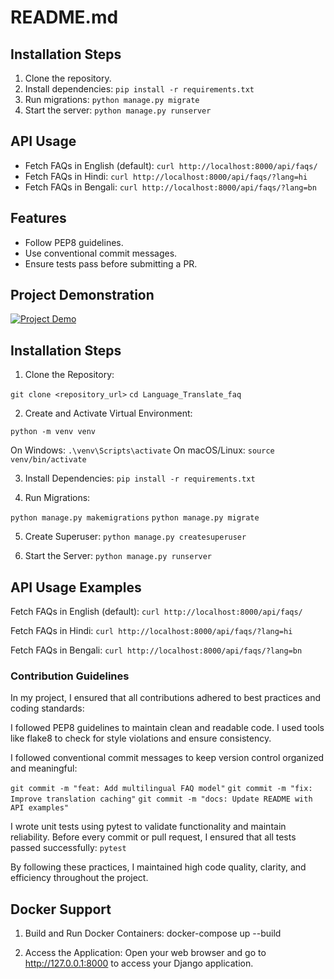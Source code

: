 # README.md

## Installation Steps
1. Clone the repository.
2. Install dependencies: `pip install -r requirements.txt`
3. Run migrations: `python manage.py migrate`
4. Start the server: `python manage.py runserver`

## API Usage
- Fetch FAQs in English (default): `curl http://localhost:8000/api/faqs/`
- Fetch FAQs in Hindi: `curl http://localhost:8000/api/faqs/?lang=hi`
- Fetch FAQs in Bengali: `curl http://localhost:8000/api/faqs/?lang=bn`

## Features
- Follow PEP8 guidelines.
- Use conventional commit messages.
- Ensure tests pass before submitting a PR.

## Project Demonstration

[![Project Demo](https://img.shields.io/badge/Google%20Drive-View%20Demo-blue?logo=google-drive)](https://drive.google.com/file/d/1KqeKyAi0MyciwoKEA6vrOQGoWkWEEO8h/view?usp=sharing)


## Installation Steps
1. Clone the Repository:

`git clone <repository_url>`
`cd Language_Translate_faq`

2. Create and Activate Virtual Environment:

 `python -m venv venv`

 On Windows: `.\venv\Scripts\activate`
 On macOS/Linux: `source venv/bin/activate`

3. Install Dependencies: `pip install -r requirements.txt`

4. Run Migrations:

`python manage.py makemigrations`
`python manage.py migrate`

5. Create Superuser: `python manage.py createsuperuser`

6. Start the Server: `python manage.py runserver`


## API Usage Examples
 Fetch FAQs in English (default): `curl http://localhost:8000/api/faqs/`

 Fetch FAQs in Hindi: `curl http://localhost:8000/api/faqs/?lang=hi`

 Fetch FAQs in Bengali: `curl http://localhost:8000/api/faqs/?lang=bn`

### Contribution Guidelines
In my project, I ensured that all contributions adhered to best practices and coding standards:

I followed PEP8 guidelines to maintain clean and readable code. I used tools like flake8 to check for style violations and ensure consistency.

I followed conventional commit messages to keep version control organized and meaningful:

`git commit -m "feat: Add multilingual FAQ model"`
`git commit -m "fix: Improve translation caching"`
`git commit -m "docs: Update README with API examples"`

I wrote unit tests using pytest to validate functionality and maintain reliability. Before every commit or pull request, I ensured that all tests passed successfully: `pytest`

By following these practices, I maintained high code quality, clarity, and efficiency throughout the project.

## Docker Support 
1. Build and Run Docker Containers:
docker-compose up --build

2. Access the Application: Open your web browser and go to http://127.0.0.1:8000 to access your Django application.